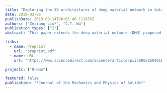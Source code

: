 ```yaml
---
title: "Exploring the 3D architectures of deep material network in data-driven multiscale mechanics"
date: 2019-03-05
publishDate: 2019-09-14T20:01:46.111853Z
authors: ["Zeliang Liu*", "C.T. Wu"]
publication_types: ["2"]
abstract: "This paper extends the deep material network (DMN) proposed by Liu et al. (2019) to tackle general 3-dimensional (3D) problems with arbitrary material and geometric nonlinearities. It discovers a new way of describing multiscale heterogeneous materials by a multi-layer network structure and mechanistic building blocks. The data-driven framework of DMN is discussed in detail about the offline training and online extrapolation stages. Analytical solutions of the 3D building block with a two-layer structure in both small- and finite-strain formulations are derived based on interfacial equilibrium conditions and kinematic constraints. With linear elastic data generated by direct numerical simulations on a representative volume element (RVE), the network can be effectively trained in the offline stage using stochastic gradient descent and advanced model compression algorithms. Efficiency and accuracy of DMN on addressing the long-standing 3D RVE challenges with complex morphologies and material laws are validated through numerical experiments, including 1) hyperelastic particle-reinforced rubber composite with Mullins effect; 2) polycrystalline materials with rate-dependent crystal plasticity; 3) carbon fiber reinforced polymer (CFRP) composites with fiber anisotropic elasticity and matrix plasticity. In particular, we demonstrate a three-scale homogenization procedure of CFRP system by concatenating the microscale and mesoscale material networks. The complete learning and extrapolation procedures of DMN establish a reliable data-driven framework for multiscale material modeling and design."

links:
  - name: Preprint
    url: "preprint.pdf"
  - name: URL
    url: "https://www.sciencedirect.com/science/article/pii/S0022509618310688"

projects: ["0-dmn"]

featured: false
publication: "*Journal of the Mechanics and Physics of Solids*"
---
```


